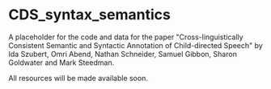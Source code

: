 # CDS_syntax_semantics

A placeholder for the code and data for the paper "Cross-linguistically Consistent Semantic and Syntactic Annotation of Child-directed Speech" by 
Ida Szubert, Omri Abend, Nathan Schneider, Samuel Gibbon, Sharon Goldwater and Mark Steedman.

All resources will be made available soon.
